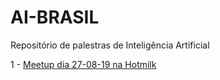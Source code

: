 # AI-BRASIL
Repositório de palestras de Inteligência Artificial


1 - [Meetup dia 27-08-19 na Hotmilk](https://github.com/fillipedornelas/AI-BRASIL/tree/master/Hotmilk_27-08-19)